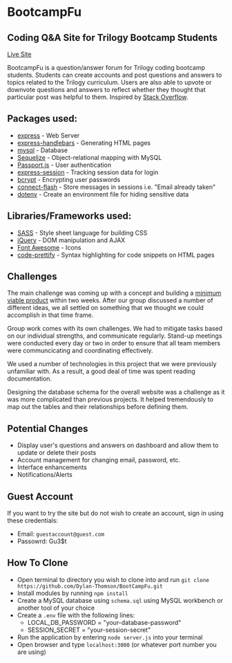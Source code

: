 # BootcampFu

## Coding Q&A Site for Trilogy Bootcamp Students

[Live Site](https://nameless-eyrie-66645.herokuapp.com/)

BootcampFu is a question/answer forum for Trilogy coding bootcamp students. Students can create accounts and post questions and answers to topics related to the Trilogy curriculum. Users are also able to upvote or downvote questions and answers to reflect whether they thought that particular post was helpful to them. Inspired by [Stack Overflow](https://stackoverflow.com/).

## Packages used: 
* [express](https://www.npmjs.com/package/express) - Web Server
* [express-handlebars](https://www.npmjs.com/package/express-handlebars) - Generating HTML pages
* [mysql](https://www.npmjs.com/package/mysql) - Database
* [Sequelize](http://docs.sequelizejs.com/) - Object-relational mapping with MySQL
* [Passport.js](http://www.passportjs.org/) - User authentication
* [express-session](https://www.npmjs.com/package/express-session) - Tracking session data for login
* [bcrypt](https://www.npmjs.com/package/bcrypt) - Encrypting user passwords
* [connect-flash](https://www.npmjs.com/package/connect-flash) - Store messages in sessions i.e. "Email already taken"
* [dotenv](https://www.npmjs.com/package/dotenv) - Create an environment file for hiding sensitive data

## Libraries/Frameworks used:
* [SASS](https://sass-lang.com/) - Style sheet language for building CSS
* [jQuery](https://jquery.com/) - DOM manipulation and AJAX
* [Font Awesome](https://fontawesome.com/) - Icons
* [code-prettify](https://github.com/google/code-prettify) - Syntax highlighting for code snippets on HTML pages

## Challenges
The main challenge was coming up with a concept and building a [minimum viable product](https://en.wikipedia.org/wiki/Minimum_viable_product) within two weeks. After our group discussed a number of different ideas, we all settled on something that we thought we could accomplish in that time frame.

Group work comes with its own challenges. We had to mitigate tasks based on our individual strengths, and communicate regularly. Stand-up meetings were conducted every day or two in order to ensure that all team members were communcicating and coordinating effectively. 

We used a number of technologies in this project that we were previously unfamiliar with. As a result, a good deal of time was spent reading documentation.

Designing the database schema for the overall website was a challenge as it was more complicated than previous projects. It helped tremendously to map out the tables and their relationships before defining them.

## Potential Changes
* Display user's questions and answers on dashboard and allow them to update or delete their posts
* Account management for changing email, password, etc.
* Interface enhancements
* Notifications/Alerts

## Guest Account
If you want to try the site but do not wish to create an account, sign in using these credentials:
* Email: `guestaccount@guest.com`
* Passowrd: Gu3$t

## How To Clone
* Open terminal to directory you wish to clone into and run `git clone https://github.com/Dylan-Thomson/BootCampFu.git`
* Install modules by running `npm install`
* Create a MySQL database using `schema.sql` using MySQL workbench or another tool of your choice
* Create a `.env` file with the following lines:
    * LOCAL_DB_PASSWORD = "your-database-password"
    * SESSION_SECRET = "your-session-secret"
* Run the application by entering `node server.js` into your terminal
* Open browser and type `localhost:3000` (or whatever port number you are using)
